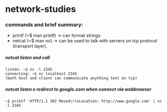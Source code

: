 # network-studies

### commands and brief summary:
- printf (~$ man printf) -> can format strings
- netcat (~$ man nc) ->  can be used to talk with servers on tcp protocol (transport layer).

##### netcat listen and call
`listen: ~$ nc -l 2345`\
`connecting: ~$ nc localhost 2345`\
`(both host and client can communicate anything text on tcp)`

##### netcat listen e redirect to google.com when connect via webbrowser
`~$ printf 'HTTP/1.1 302 Moved\r\nLocation: http://www.google.com' | nc -l 2345`
